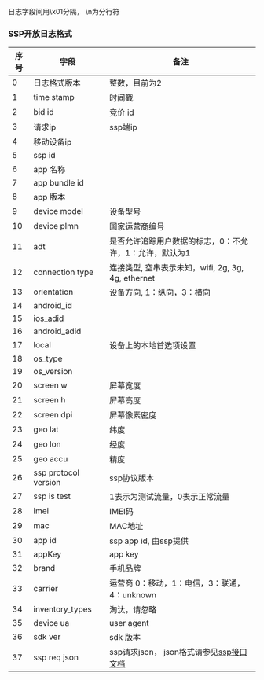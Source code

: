 日志字段间用\x01分隔， \n为分行符

### SSP开放日志格式
序号|字段|备注
---|---|---
0|日志格式版本|整数，目前为2
1|time stamp|时间戳
2|bid id|竞价 id
3|请求ip|ssp端ip
4|移动设备ip|
5|ssp id|
6|app 名称|
7|app bundle id|
8|app 版本|
9|device model|设备型号
10|device plmn|国家运营商编号
11|adt|是否允许追踪用户数据的标志，0：不允许，1：允许，默认为1
12|connection type|连接类型, 空串表示未知，wifi, 2g, 3g, 4g, ethernet
13|orientation|设备方向, 1：纵向，3：横向
14|android_id|
15|ios_adid|
16|android_adid|
17|local|设备上的本地首选项设置
18|os_type|
19|os_version|
20|screen w|屏幕宽度
21|screen h|屏幕高度
22|screen dpi|屏幕像素密度
23|geo lat|纬度
24|geo lon|经度
25|geo accu|精度
26|ssp protocol version|ssp协议版本
27|ssp is test| 1表示为测试流量，0表示正常流量
28|imei|IMEI码 
29|mac|MAC地址 
30|app id|ssp app id, 由ssp提供
31|appKey| app key
32|brand|手机品牌
33|carrier|运营商 0：移动，1：电信，3：联通，4：unknown
34|inventory_types|淘汰，请忽略
35|device ua|user agent
36|sdk ver|sdk 版本
37|ssp req json|ssp请求json， json格式请参见[ssp接口文档](http://yumimobi-ssp.readthedocs.io/zh/latest/base.html)
